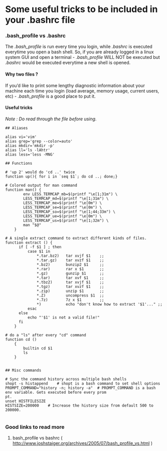 # Some useful tricks to be included in your .bashrc file

### .bash_profile vs .bashrc

The _.bash_profile_ is run every time you login, while _.bashrc_ is executed everytime you open a bash shell. So, if you are already logged in a linux system GUI and open a terminal - _.bash_profile_ WILL NOT be executed but _.bashrc_ would be executed everytime a new shell is opened.

#### Why two files ?
If you’d like to print some lengthy diagnostic information about your machine each time you login (load average, memory usage, current users, etc) - _.bash_profile_ is a good place to put it.


#### Useful tricks

*Note : Do read through the file before using.*

```
## Aliases

alias vi='vim'
alias grep='grep --color=auto'
alias mkdir='mkdir -p'
alias ll='ls -lAhtr'
alias less='less -MNG'

## Functions

# 'up 2' would do 'cd ..' twice
function up(){ for i in `seq $1`; do cd ..; done;}

# Colored output for man command
function man() {
        env LESS_TERMCAP_mb=$(printf "\e[1;31m") \
        LESS_TERMCAP_md=$(printf "\e[1;31m") \
        LESS_TERMCAP_me=$(printf "\e[0m") \
        LESS_TERMCAP_se=$(printf "\e[0m") \
        LESS_TERMCAP_so=$(printf "\e[1;44;33m") \
        LESS_TERMCAP_ue=$(printf "\e[0m") \
        LESS_TERMCAP_us=$(printf "\e[1;32m") \
        man "$@"
    }

# A single extract command to extract different kinds of files.
function extract () {
      if [ -f $1 ] ; then
          case $1 in
              *.tar.bz2)   tar xvjf $1    ;;
              *.tar.gz)    tar xvzf $1    ;;
              *.bz2)       bunzip2 $1     ;;
              *.rar)       rar x $1       ;;
              *.gz)        gunzip $1      ;;
              *.tar)       tar xvf $1     ;;
              *.tbz2)      tar xvjf $1    ;;
              *.tgz)       tar xvzf $1    ;;
              *.zip)       unzip $1       ;;
              *.Z)         uncompress $1  ;;
              *.7z)        7z x $1        ;;
              *)           echo "don't know how to extract '$1'..." ;;
          esac
      else
          echo "'$1' is not a valid file!"
      fi
    }

# do a "ls" after every "cd" command
function cd ()
    {
        builtin cd $1
        ls
    }


## Misc commands

# Sync the command history across multiple bash shells
shopt -s histappend    # shopt is a bash command to set shell options
PROMPT_COMMAND="history -n; history -a"  # PROMPT_COMMAND is a bash env variable. Gets executed before every prom
pt.
unset HISTFILESIZE
HISTSIZE=200000    # Increase the history size from default 500 to 200000.


```




### Good links to read more 

1. bash_profile vs bashrc ( http://www.joshstaiger.org/archives/2005/07/bash_profile_vs.html )


